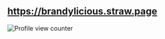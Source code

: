 
## https://brandylicious.straw.page


![Profile view counter](https://komarev.com/ghpvc/?username=SOULLESS-SONIC&color=BB6191&label=PROFILE+VIEWS.)
